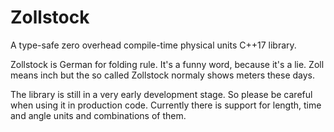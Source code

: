 # Zollstock
A type-safe zero overhead compile-time physical units C++17 library.

Zollstock is German for folding rule. It's a funny word, because it's a lie. Zoll means inch but the so called Zollstock normaly shows meters these days.

The library is still in a very early development stage. So please be careful when using it in production code.
Currently there is support for length, time and angle units and combinations of them.

